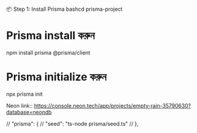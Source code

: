 📦 Step 1: Install Prisma
bashcd prisma-project

# Prisma install করুন
npm install prisma @prisma/client

# Prisma initialize করুন
npx prisma init

Neon link::   https://console.neon.tech/app/projects/empty-rain-35790630?database=neondb


  // "prisma": {
  //   "seed": "ts-node prisma/seed.ts"
  // },